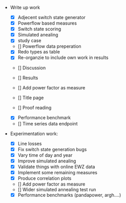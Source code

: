 - Write up work
    - [x] Adjecent switch state generator
    - [x] Powerflow based measures
    - [x] Switch state scoring
    - [x] Simulated anealing
    - [x] study case
    - [] Powerflow data preperation

    - [x] Redo types as table
    - [x] Re-organzie to include own work in results

    - [] Discussion
    - [] Results
    - [] Add power factor as measure

    - [] Title page
    - [] Proof reading

    - [x] Performance benchmark

    - [] Time series data endpoint
- Experimentation work:
    - [x] Line losses
    - [x] Fix switch state generation bugs
    - [x] Vary time of day and year
    - [x] Improve simulated anealing
    - [x] Validate things with online EWZ data
    - [x] Implement some remaining measures
    - [x] Produce correlation plots
    - [] Add power factor as measure
    - [] Wider simulated annealing test run
    - [x] Performance benchmarks (pandapower, argh....)